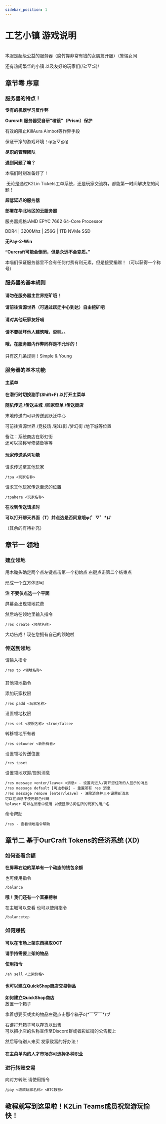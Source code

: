 ```yaml
---
sidebar_position: 1
---
```


**工艺小镇 游戏说明**
=============

   
本服是超级公益的服务器（腐竹靠非常有钱的女朋友开服）（警惕女同

还有热闹繁华的小镇 以及友好的玩家们(/≧▽≦)/

章节零 序章
------

### 服务器的特点！

**专有的机器学习反作弊**

**Ourcraft 服务器受自研“棱镜”（Prism）保护**

有效的阻止KillAura Aimbot等作弊手段

保证干净的游戏环境！q(≧▽≦q)

**尽职的管理团队**

**遇到问题了嘛？**

本喵们时刻准备好了！

 无论是通过K2Lin Tickets工单系统，还是玩家交流群，都能第一时间解决您的问题！

**超低延迟的服务器**

**部署在华北地区的云服务器**

服务器规格:AMD EPYC 7662 64-Core Processor

DDR4 | 3200Mhz | 256G | 1TB NVMe SSD

**无Pay-2-Win**

**“Ourcraft可能会倒闭，但是永远不会变质。”**

本喵们保证服务器里不会有任何付费有利元素，但是接受捐赠！（可以获得一个称号）

### 服务器的基本规则

#### 请勿在服务器主世界挖矿哦！

**请前往资源世界（可通过跃迁中心到达）自由挖矿吧**

#### **请对其他玩家友好喵**

#### **请不要破坏他人建筑哦，否则。。**

#### **哦，在服务器内作弊同样是不允许的！**

只有这几条规则！Simple & Young

### **服务器的基本功能**

#### **主菜单**

**在潜行时切换副手(Shift+F) 以打开主菜单**

**随机传送 /传送主城  /回家菜单 /传送商店**

末地传送门可以传送到跃迁中心

可前往资源世界 /竞技场 /彩虹街 /梦幻街 /地下城等位置

  
备注：系统商店在彩虹街  
还可以换称号修装备等等

#### 玩家传送系列功能

请求传送至其他玩家

    /tpa <玩家名称>

请求其他玩家传送至您的位置

    /tpahere <玩家名称>

**在收到传送请求时**

**可以打开聊天界面（T）并点选是否同意哦φ(゜▽゜\*)♪**

（其余的有待补充）

  
章节一 领地
---------

### 建立领地

  
用木锄头确定两个点左键点击第一个初始点 右键点击第二个结束点

形成一个立方体即可

**注 不要仅点选一个平面**

屏幕会出现领地花费

然后站在领地里输入指令

    /res create <领地名称>

大功告成！现在您拥有自己的领地啦

### 传送到领地

  
请输入指令

    /res tp <领地名称>

###   
其他领地指令

添加玩家权限

    /res padd <玩家名称>

设置领地权限

    /res set <权限名称> <true/false>

转移领地所有者

    /res setowner <新所有者>

设置领地传送位置

    /res tpset

设置领地欢迎/告别消息

    /res message <enter/leave> <消息> - 设置向进入/离开您住所的人显示的消息
    /res message default [可选参数] - 重置所有 res 消息
    /res message remove [enter/leave] - 清除消息并且不设置新消息
    可以在消息中使用颜色代码
    %player 可以在消息中使用 以便显示访问住所的玩家的用户名

命令帮助

    /res - 查看领地指令帮助

  
章节二 基于OurCraft Tokens的经济系统 (XD)
-------------------------

### 如何查看余额

  
**在屏幕右边的菜单有一个动态的钱包余额**

也可使用指令

    /balance

**哦！我们还有一个富豪榜啦**

在主城可以查看 也可以使用指令

    /balancetop

### 如何赚钱

####   
**可以在市场上架东西换取OCT**

**请手持需要上架的物品**

**使用指令**

    /ah sell <上架价格>

#### **也可以建立QuickShop商店交易物品**

**如何建立QuickShop商店**  
放置一个箱子

拿着想要买或卖的物品左键点击那个箱子o(\*￣▽￣\*)ブ

右键打开箱子可以存货以出售  
可以把小店的名称宣传至Discord群或者彩虹街的公告板上

然后等待别人来买 发家致富的好办法！

#### **在主菜单内的人才市场亦可选择多种职业**

### 进行转账交易

向对方转账 请使用指令

    /pay <收款玩家名称> <BTC数额>

教程就写到这里啦！K2Lin Teams成员祝您游玩愉快！
-----------------------------